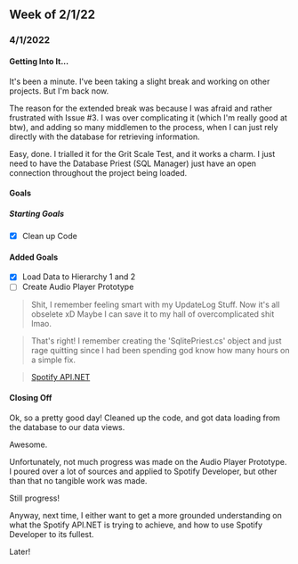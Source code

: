 ## Week of 2/1/22
### 4/1/2022
#### Getting Into It...
It's been a minute. I've been taking a slight break and working on other projects.
But I'm back now.

The reason for the extended break was because I was afraid and rather frustrated with
Issue #3. I was over complicating it (which I'm really good at btw), and adding
so many middlemen to the process, when I can just rely directly with the database
for retrieving information.

Easy, done.
I trialled it for the Grit Scale Test, and it works a charm. I just need to have
the Database Priest (SQL Manager) just have an open connection throughout
the project being loaded.

#### Goals
##### Starting Goals
- [x] Clean up Code
#### Added Goals
- [x] Load Data to Hierarchy 1 and 2
- [ ] Create Audio Player Prototype 
> Shit, I remember feeling smart with my UpdateLog Stuff. Now it's all obselete xD
Maybe I can save it to my hall of overcomplicated shit lmao.

>That's right! I remember creating the 'SqlitePriest.cs' object and just rage quitting
since I had been spending god know how many hours on a simple fix.

> [Spotify API.NET](https://johnnycrazy.github.io/SpotifyAPI-NET/docs/introduction)

#### Closing Off
Ok, so a pretty good day!
Cleaned up the code, and got data loading from the database to our data views.

Awesome.

Unfortunately, not much progress was made on the Audio Player Prototype.
I poured over a lot of sources and applied to Spotify Developer, but
other than that no tangible work was made.

Still progress!

Anyway, next time, I either want to get a more grounded understanding on what the
Spotify API.NET is trying to achieve, and how to use Spotify Developer to its fullest.

Later!
